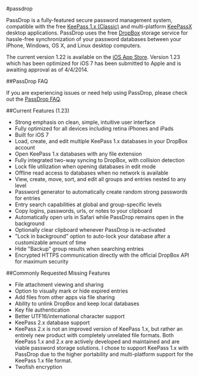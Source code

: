 #passdrop

PassDrop is a fully-featured secure password management system, compatible with the free [KeePass 1.x (Classic)](http://keepass.info/) and multi-platform [KeePassX](http://www.keepassx.org/) desktop applications. PassDrop uses the free [DropBox](http://www.dropbox.com) storage service for hassle-free synchronization of your password databases between your iPhone, Windows, OS X, and Linux desktop computers.

The current version 1.22 is available on the [iOS App Store](http://itunes.apple.com/us/app/passdrop/id431185109). Version 1.23 which has been optimized for iOS 7 has been submitted to Apple and is awaiting approval as of 4/4/2014.

##PassDrop FAQ

If you are experiencing issues or need help using PassDrop, please check out the [PassDrop FAQ](https://github.com/rudism/passdrop/blob/master/FAQ.md).

##Current Features (1.23)

- Strong emphasis on clean, simple, intuitive user interface
- Fully optimized for all devices including retina iPhones and iPads
- Built for iOS 7
- Load, create, and edit multiple KeePass 1.x databases in your DropBox account
- Open KeePass 1.x databases with any file extension
- Fully integrated two-way syncing to DropBox, with collision detection
- Lock file utilization when opening databases in edit mode
- Offline read access to databases when no network is available
- View, create, move, sort, and edit all groups and entries nested to any level
- Password generator to automatically create random strong passwords for entries
- Entry search capabilities at global and group-specific levels
- Copy logins, passwords, urls, or notes to your clipboard
- Automatically open urls in Safari while PassDrop remains open in the background
- Optionally clear clipboard whenever PassDrop is re-activated
- "Lock in background" option to auto-lock your database after a customizable amount of time
- Hide "Backup" group results when searching entries
- Encrypted HTTPS communication directly with the official DropBox API for maximum security

##Commonly Requested Missing Features

- File attachment viewing and sharing
- Option to visually mark or hide expired entries
- Add files from other apps via file sharing
- Ability to unlink DropBox and keep local databases
- Key file authentication
- Better UTF16/international character support
- KeePass 2.x database support
- KeePass 2.x is not an improved version of KeePass 1.x, but rather an entirely new product with completely unrelated file formats. Both KeePass 1.x and 2.x are actively developed and maintained and are viable password storage solutions. I chose to support KeePass 1.x with PassDrop due to the higher portability and multi-platform support for the KeePass 1.x file format.
- Twofish encryption
